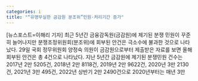 ```yaml
---
categories: i
title: "“유명무실한 금감원 분조위”민원·처리기간 증가"
---
```

[뉴스포스트=이해리 기자] 최근 5년간 금융감독원(금감원)에 제기된 분쟁 민원이 꾸준히 늘어나지만 분쟁조정위원회(분조위)에 회부된 안건은 극소수에 불과한 것으로 나타났다. 29일 국회 정무위원회 양정숙 의원이 금감원으로부터 제출받은 자료를 보면 올해 회부된 안건은 총 4건으로 나타났다. 지난 5년간 금감원에 제기된 분쟁민원 건수는 2017년 2만 5205건, 2018년 2만 8118건, 2019년 2만 9622건, 2020년 3만 2130건, 2021년 3만 495건, 2022년 상반기 2만 2490건으로 2020년부터는 매년 3만